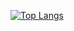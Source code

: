[![Top Langs](https://github-readme-stats.vercel.app/api/top-langs/?username=DaniilRyb&langs_count=10)](https://github.com/anuraghazra/github-readme-stats)
